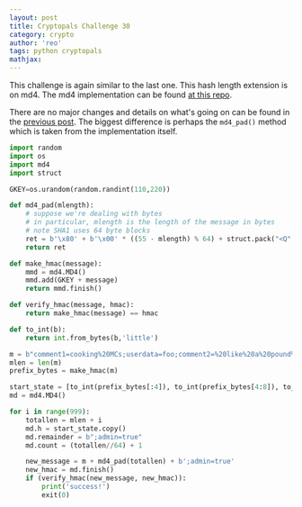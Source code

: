 ```yaml
---
layout: post
title: Cryptopals Challenge 30
category: crypto
author: 'reo'
tags: python cryptopals
mathjax: 
---
```


This challenge is again similar to the last one. This hash length extension is on md4.
The md4 implementation can be found [at this repo](https://gist.github.com/BenWiederhake/eb6dfc2c31d3dc8c34508f4fd091cea9).

There are no major changes and details on what's going on can be found in the [previous post](/crypto/2020/09/24/28-crypals-challenge.html).
The biggest difference is perhaps the `md4_pad()` method which is taken from the implementation itself.

```python
import random
import os
import md4
import struct

GKEY=os.urandom(random.randint(110,220))

def md4_pad(mlength):
    # suppose we're dealing with bytes
    # in particular, mlength is the length of the message in bytes
    # note SHA1 uses 64 byte blocks
    ret = b'\x80' + b'\x00' * ((55 - mlength) % 64) + struct.pack("<Q", mlength * 8)
    return ret

def make_hmac(message):
    mmd = md4.MD4()
    mmd.add(GKEY + message)
    return mmd.finish()

def verify_hmac(message, hmac):
    return make_hmac(message) == hmac

def to_int(b):
    return int.from_bytes(b,'little')

m = b"comment1=cooking%20MCs;userdata=foo;comment2=%20like%20a%20pound%20of%20bacon"
mlen = len(m)
prefix_bytes = make_hmac(m)

start_state = [to_int(prefix_bytes[:4]), to_int(prefix_bytes[4:8]), to_int(prefix_bytes[8:12]), to_int(prefix_bytes[12:])]
md = md4.MD4()

for i in range(999):
    totallen = mlen + i
    md.h = start_state.copy()
    md.remainder = b";admin=true"
    md.count = (totallen//64) + 1

    new_message = m + md4_pad(totallen) + b';admin=true'
    new_hmac = md.finish()
    if (verify_hmac(new_message, new_hmac)):
        print('success!')
        exit(0)
```
